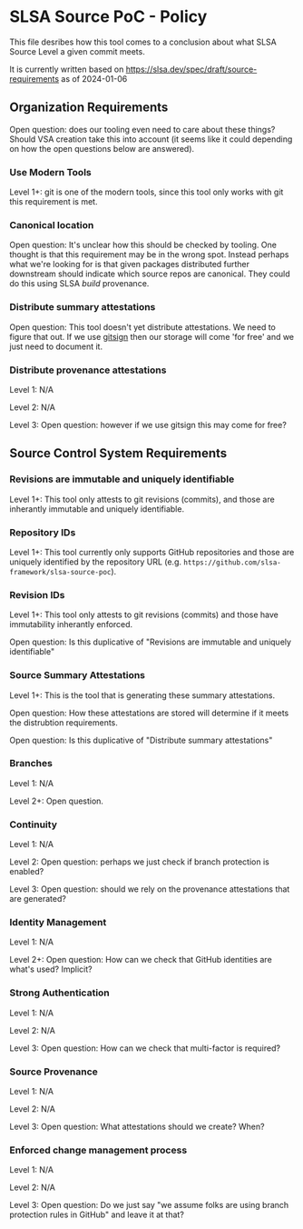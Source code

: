 # SLSA Source PoC - Policy

This file desribes how this tool comes to a conclusion about what SLSA Source Level a given commit meets.

It is currently written based on https://slsa.dev/spec/draft/source-requirements as of 2024-01-06

## Organization Requirements

Open question: does our tooling even need to care about these things?  Should VSA creation
take this into account (it seems like it could depending on how the open questions below
are answered).

### Use Modern Tools

Level 1+: git is one of the modern tools, since this tool only works with git this requirement is met.


### Canonical location

Open question: It's unclear how this should be checked by tooling. One thought is that this
requirement may be in the wrong spot.  Instead perhaps what we're looking for is that given
packages distributed further downstream should indicate which source repos are canonical.
They could do this using SLSA _build_ provenance.

### Distribute summary attestations

Open question: This tool doesn't yet distribute attestations. We need to figure that out.
If we use [gitsign](https://github.com/sigstore/gitsign) then our storage will come 'for
free' and we just need to document it.

### Distribute provenance attestations

Level 1: N/A

Level 2: N/A

Level 3: Open question: however if we use gitsign this may come for free?

## Source Control System Requirements

### Revisions are immutable and uniquely identifiable

Level 1+: This tool only attests to git revisions (commits), and those are inherantly immutable and
uniquely identifiable.

### Repository IDs	

Level 1+: This tool currently only supports GitHub repositories and those are uniquely identified
by the repository URL (e.g. `https://github.com/slsa-framework/slsa-source-poc`).

### Revision IDs	

Level 1+: This tool only attests to git revisions (commits) and those have immutability inherantly
enforced.

Open question: Is this duplicative of "Revisions are immutable and uniquely identifiable"

### Source Summary Attestations

Level 1+: This is the tool that is generating these summary attestations.

Open question: How these attestations are stored will determine if it meets the
distrubtion requirements.

Open question: Is this duplicative of "Distribute summary attestations"

### Branches

Level 1: N/A

Level 2+: Open question.

### Continuity

Level 1: N/A

Level 2: Open question: perhaps we just check if branch protection is enabled?

Level 3: Open question: should we rely on the provenance attestations that are generated?

### Identity Management

Level 1: N/A

Level 2+: Open question: How can we check that GitHub identities are what's used? Implicit?

### Strong Authentication	

Level 1: N/A

Level 2: N/A

Level 3: Open question: How can we check that multi-factor is required?

### Source Provenance	

Level 1: N/A

Level 2: N/A

Level 3: Open question: What attestations should we create?  When?

### Enforced change management process

Level 1: N/A

Level 2: N/A

Level 3: Open question: Do we just say "we assume folks are using branch protection
rules in GitHub" and leave it at that?

